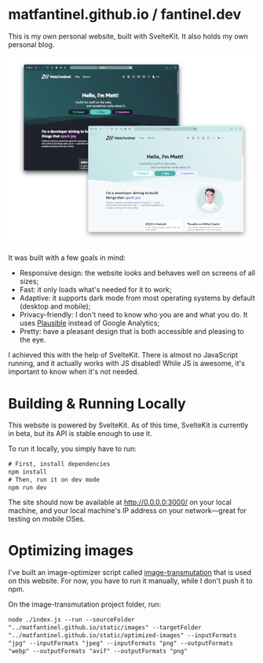 # matfantinel.github.io / fantinel.dev

This is my own personal website, built with SvelteKit. It also holds my own personal blog.


<p align="center">
    <img src="static/images/projects/personal-website-transparent.png" alt="Screenshot" />
</p>


It was built with a few goals in mind:

* Responsive design: the website looks and behaves well on screens of all sizes;
* Fast: it only loads what's needed for it to work;
* Adaptive: it supports dark mode from most operating systems by default (desktop and mobile);
* Privacy-friendly: I don't need to know who you are and what you do. It uses [Plausible](https://plausible.io/) instead of Google Analytics;
* Pretty: have a pleasant design that is both accessible and pleasing to the eye.

I achieved this with the help of SvelteKit. There is almost no JavaScript running, and it actually works with JS disabled! While JS is awesome, it's important to know when it's not needed.

# Building & Running Locally

This website is powered by SvelteKit. As of this time, SvelteKit is currently in beta, but its API is stable enough to use it.

To run it locally, you simply have to run:

```shell
# First, install dependencies
npm install
# Then, run it on dev mode
npm run dev
```

The site should now be available at http://0.0.0.0:3000/ on your local machine, and your local machine's IP address on your network—great for testing on mobile OSes.

# Optimizing images

I've built an image-optimizer script called [image-transmutation](https://github.com/matfantinel/image-transmutation) that is used on this website. For now, you have to run it manually, while I don't push it to npm.

On the image-transmutation project folder, run:

```shell
node ./index.js --run --sourceFolder "../matfantinel.github.io/static/images" --targetFolder "../matfantinel.github.io/static/optimized-images" --inputFormats "jpg" --inputFormats "jpeg" --inputFormats "png" --outputFormats "webp" --outputFormats "avif" --outputFormats "png"
```